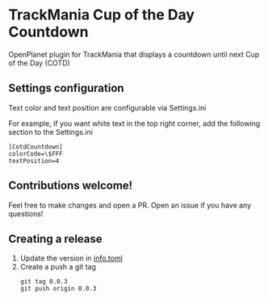# TrackMania Cup of the Day Countdown

OpenPlanet plugin for TrackMania that displays a countdown until next Cup of the Day (COTD)

## Settings configuration

Text color and text position are configurable via Settings.ini

For example, if you want white text in the top right corner, add the following section to the Settings.ini

```
[CotdCountdown]
colorCode=\$FFF
textPosition=4
```

## Contributions welcome!

Feel free to make changes and open a PR. Open an issue if you have any questions!

## Creating a release

1. Update the version in [info.toml](./info.toml#L8)
2. Create a push a git tag
    ```
    git tag 0.0.3
    git push origin 0.0.3
    ```
